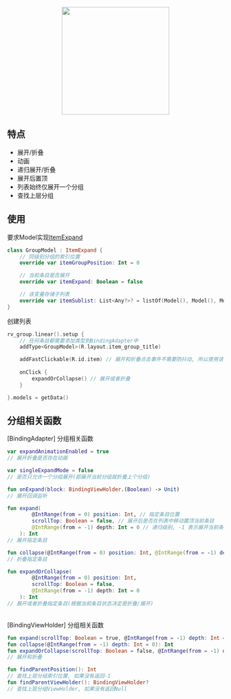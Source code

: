
<p align="center"><img src="https://i.imgur.com/DQdEHQG.gif" width="250"/></p>

## 特点

- 展开/折叠
- 动画
- 递归展开/折叠
- 展开后置顶
- 列表始终仅展开一个分组
- 查找上层分组

## 使用
要求Model实现[ItemExpand](https://github.com/liangjingkanji/BRV/blob/master/brv/src/main/java/com/drake/brv/item/ItemExpand.kt)

```kotlin
class GroupModel : ItemExpand {
	// 同级别分组的索引位置
    override var itemGroupPosition: Int = 0

    // 当前条目是否展开
    override var itemExpand: Boolean = false

	// 该变量存储子列表
    override var itemSublist: List<Any?>? = listOf(Model(), Model(), Model(), Model())
}
```



创建列表

```kotlin
rv_group.linear().setup {
    // 任何条目都需要添加类型到BindingAdapter中
    addType<GroupModel>(R.layout.item_group_title)

    addFastClickable(R.id.item) // 展开和折叠点击事件不需要防抖动, 所以使用该函数
    
    onClick {
        expandOrCollapse() // 展开或者折叠
    }

}.models = getData()
```

## 分组相关函数

[BindingAdapter] 分组相关函数

```kotlin
var expandAnimationEnabled = true
// 展开折叠是否存在动画

var singleExpandMode = false
// 是否只允许一个分组展开(即展开当前分组就折叠上个分组)

fun onExpand(block: BindingViewHolder.(Boolean) -> Unit)
// 展开回调监听

fun expand(
        @IntRange(from = 0) position: Int, // 指定条目位置
        scrollTop: Boolean = false, // 展开后是否在列表中移动置顶当前条目
        @IntRange(from = -1) depth: Int = 0 // 递归级别, -1 表示展开当前条目的所有子列表
    ): Int
// 展开指定条目

fun collapse(@IntRange(from = 0) position: Int, @IntRange(from = -1) depth: Int = 0): Int
// 折叠指定条目

fun expandOrCollapse(
        @IntRange(from = 0) position: Int,
        scrollTop: Boolean = false,
        @IntRange(from = -1) depth: Int = 0
    ): Int
// 展开或者折叠指定条目(根据当前条目状态决定是折叠/展开)
```
<br>
[BindingViewHolder] 分组相关函数

```kotlin
fun expand(scrollTop: Boolean = true, @IntRange(from = -1) depth: Int = 0): Int
fun collapse(@IntRange(from = -1) depth: Int = 0): Int
fun expandOrCollapse(scrollTop: Boolean = false, @IntRange(from = -1) depth: Int = 0): Int
// 展开和折叠

fun findParentPosition(): Int
// 查找上层分组索引位置, 如果没有返回-1
fun findParentViewHolder(): BindingViewHolder?
// 查找上层分组ViewHolder, 如果没有返回Null
```
